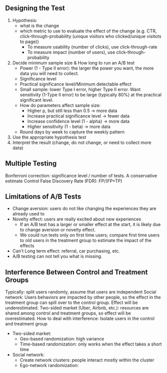 ## Designing the Test

1. Hypothesis: 
    - what is the change
    - which metric to use to evaluate the effect of the change (e.g. CTR, click-through-probability (unique visitors who clicked/unique visitots to page))
        - To measure usability (number of clicks), use click-through-rate
        - To measure impact (number of users), use click-through-probability
2. Decide minimum sample size & How long to run an A/B test
    - Power (1 - Type II error): the larger the power you want, the more data you will need to collect.
    - Significance level
    - Practical significance level/Minimum detectable effect
    - Small sample: lower Type I error, higher Type II error. Want sensitivity (1-Type II error) to be large (typically 80%) at the practical significant level.
    - How do parameters affect sample size:
      - Higher p, but still less than 0.5 -> more data
      - Increase practical significance level -> fewer data
      - Increase confidence level (1 - alpha) -> more data
      - Higher sensitivity (1 - beta) -> more data
    - Round days by week to capture the weekly pattern
3. Use the appropriate hypothesis test
4. Interpret the result (change, do not change, or need to collect more data)

## Multiple Testing

Bonferroni correction: significance level / number of tests. 
  A conservative estimate
Control False Discovery Rate (FDR): FP/(FP+TP)

## Limitations of A/B Tests

- Change aversion: users do not like changing the experiences they are already used to
- Novelty effect: users are really excited about new experiences
  - If an A/B test has a larger or smaller effect at the start, it is likely due to change aversion or novelty effect.
  - We could run tests only on first time users; compare first time users to old users in the treatment group to estimate the impact of the effects
- Can't Long term effect: referral, car purchasing, etc.
- A/B testing can not tell you what is missing.

## Interference Between Control and Treatment Groups

Typically: split users randomly, assume that users are independent
Social network: Users behaviors are impacted by other people, so the effect in the treatment group can spill over to the control group. Effect will be underestimated.
Two-sided market (Uber, Airbnb, etc.): resources are shared among control and treatment groups, so effect will be overestimated.
How to deal with interference: Isolate users in the control and treatment group
- Two-sided market:   
  - Geo-based randomization: high variance
  - Time-based randomization: only works when the effect takes a short time
- Social network:
  - Create network clusters: people interact mostly within the cluster
  - Ego-network randomization: 
